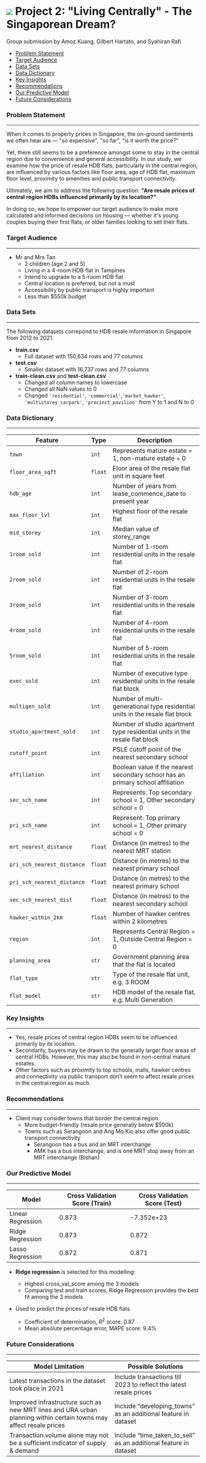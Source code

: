 # ![](https://ga-dash.s3.amazonaws.com/production/assets/logo-9f88ae6c9c3871690e33280fcf557f33.png) Project 2: "Living Centrally" - The Singaporean Dream?

Group submission by Amoz Kuang, Gilbert Hartato, and Syahiran Rafi
- [Problem Statement](#Problem-Statement)
- [Target Audience](#Target-Audience)
- [Data Sets](#Data-Sets)
- [Data Dictionary](#Data-Dictionary)
- [Key Insights](#Key-Insights)
- [Recommendations](#Recommendations)
- [Our Predictive Model](#Our-Predictive-Model)
- [Future Considerations](#Other-Considerations)

### Problem Statement
---
When it comes to property prices in Singapore, the on-ground sentiments we often hear are — "so expensive", "so far", "is it worth the price?"

Yet, there still seems to be a preference amongst some to stay in the central region due to convenience and general accessibility. In our study, we examine how the price of resale HDB flats, particularly in the central region, are influenced by various factors like floor area, age of HDB flat, maximum floor level, proximity to amenities and public transport connectivity.

Ultimately, we aim to address the following question: **"Are resale prices of central region HDBs influenced primarily by its location?"**

In doing so, we hope to empower our target audience to make more calculated and informed decisions on housing — whether it's young couples buying their first flats, or older families looking to sell their flats.

### Target Audience
---
- Mr and Mrs Tan
    - 2 children (age 2 and 5)
    - Living in a 4-room HDB flat in Tampines
    - Intend to upgrade to a 5-room HDB flat
    - Central location is preferred, but not a must
    - Accessibility by public transport is highly important
    - Less than $550k budget


### Data Sets
---
The following datasets correpond to HDB resale information in Singapore from 2012 to 2021:
* __train.csv__
    -  Full dataset with 150,634 rows and 77 columns
* __test.csv__
    -  Smaller dataset with 16,737 rows and 77 columns
* __train-clean.csv__ and __test-clean.csv__
    -  Changed all column names to lowercase
    -  Changed all NaN values to 0
    -  Changed `'residential'`, `'commercial'`,`'market_hawker'`, `'multistorey_carpark'`, `'precinct_pavilion'` from Y to 1 and N to 0


### Data Dictionary
---
|Feature|Type|Description|                         
|---|---|---|
|`town`|`int`|Represents mature estate = 1, non-mature estate = 0|
|`floor_area_sqft`|`float`|Floor area of the resale flat unit in square feet|
|`hdb_age`|`int`|Number of years from lease_commence_date to present year|
|`max_floor_lvl`|`int`|Highest floor of the resale flat|
|`mid_storey`|`int`|Median value of storey_range|
|`1room_sold`|`int`|Number of 1-room residential units in the resale flat|
|`2room_sold`|`int`|Number of 2-room residential units in the resale flat|
|`3room_sold`|`int`|Number of 3-room residential units in the resale flat|
|`4room_sold`|`int`|Number of 4-room residential units in the resale flat|
|`5room_sold`|`int`|Number of 5-room residential units in the resale flat|
|`exec_sold`|`int`|Number of executive type residential units in the resale flat block|
|`multigen_sold`|`int`|Number of multi-generational type residential units in the resale flat block|
|`studio_apartment_sold`|`int`|Number of studio apartment type residential units in the resale flat block|
|`cutoff_point`|`int`|PSLE cutoff point of the nearest secondary school|
|`affiliation`|`int`|Boolean value if the nearest secondary school has an primary school affiliation|
|`sec_sch_name`|`int`|Represents: Top secondary school = 1, Other secondary school = 0|
|`pri_sch_name`|`int`|Represent: Top primary school = 1, Other primary school = 0|
|`mrt_nearest_distance`|`float`|Distance (in metres) to the nearest MRT station|
|`pri_sch_nearest_distance`|`float`|Distance (in metres) to the nearest primary school|
|`pri_sch_nearest_distance`|`float`|Distance (in metres) to the nearest primary school|
|`sec_sch_nearest_dist`|`float`|Distance (in metres) to the nearest secondary school|
|`hawker_within_2km`|`float`|Number of hawker centres within 2 kilometres|
|`region`|`int`|Represents Central Region = 1, Outside Central Region = 0|
|`planning_area`|`str`|Government planning area that the flat is located|
|`flat_type`|`str`|Type of the resale flat unit, e.g. 3 ROOM|
|`flat_model`|`str`|HDB model of the resale flat, e.g. Multi Generation|


### Key Insights
---
- Yes, resale prices of central region HDBs seem to be influenced primarily by its location.
- Secondarily, buyers may be drawn to the generally larger floor areas of central HDBs. However, this may also be found in non-central mature estates.
- Other factors such as proximity to top schools, malls, hawker centres and connectivity via public transport don’t seem to affect resale prices in the central region as much.


### Recommendations
---
- Client may consider towns that border the central region
    - More budget-friendly (resale price generally below $500k)
    - Towns such as Serangoon and Ang Mo Kio also offer good public transport connectivity
        - Serangoon has a bus and an MRT interchange
        - AMK has a bus interchange, and is one MRT stop away from an MRT interchange (Bishan)


### Our Predictive Model
---
|Model|Cross Validation Score (Train)|Cross Validation Score (Test)|
|---|---|---|
|Linear Regression|0.873|-7.352e+23|
|Ridge Regression|0.873|0.872|
|Lasso Regression|0.872|0.871|

- **Ridge regression** is selected for this modelling:
    - Highest cross_val_score among the 3 models
    - Comparing test and train scores, Ridge Regression provides the best fit among the 3 models

- Used to predict the prices of resale HDB flats
    - Coefficient of determination, $R^2$ score: $0.87$
    - Mean absolute percentage error, MAPE score: $9.4\%$

### Future Considerations
---
|Model Limitation| Possible Solutions|
|---|---|
Latest transactions in the dataset took place in 2021|Include transactions till 2023 to reflect the latest resale prices|
Improved infrastructure such as new MRT lines and URA urban planning within certain towns may affect resale prices|Include “developing_towns” as an additional feature in dataset|
Transaction volume alone may not be a sufficient indicator of supply & demand|Include “time_taken_to_sell” as an additional feature in dataset 